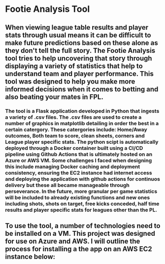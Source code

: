 # Footie Analysis Tool

## When viewing league table results and player stats through usual means it can be difficult to make future predictions based on these alone as they don't tell the full story. The Footie Analysis tool tries to help uncovering that story through displaying a variety of statistics that help to understand team and player performance. This tool was designed to help you make more informed decisions when it comes to betting and also beating your mates in FPL. 

### The tool is a Flask application developed in Python that ingests a variety of .csv files. The .csv files are used to create a number of graphics in matplotlib detailing in order the best in a certain catergory. These catergories include: Home/Away outcomes, Both team to score, clean sheets, corners and League player specific stats. The python scipt is automatically deployed through a Docker container built using a CI/CD pipeline using Github Actions that is ultimately hosted on an Azure or AWS VM. Some challenges I faced when designing this include managing Docker caching and deployment consistency, ensuring the EC2 instance had internet access and deploying the application with github actions for continuos delivery but these all became manageable through perseverance. In the future, more granular per game statistics will be included to already existing functions and new ones including shots, shots on target, free kicks conceded, half time results and player specific stats for leagues other than the PL.

## To use the tool, a number of technologies need to be installed on a VM. This project was designed for use on Azure and AWS. I will outline the process for installing a the app on an AWS EC2 instance below:
